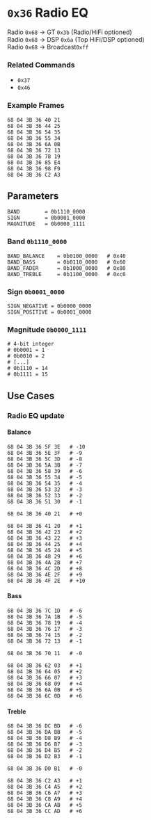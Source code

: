 # `0x36` Radio EQ

Radio `0x68` → GT `0x3b` (Radio/HiFi optioned)  
Radio `0x68` → DSP `0x6a` (Top HiFi/DSP optioned)  
Radio `0x68` → Broadcast`0xff`  

### Related Commands

- `0x37`
- `0x46`

### Example Frames

    68 04 3B 36 40 21
    68 04 3B 36 44 25
    68 04 3B 36 54 35
    68 04 3B 36 55 34
    68 04 3B 36 6A 0B
    68 04 3B 36 72 13
    68 04 3B 36 78 19
    68 04 3B 36 85 E4
    68 04 3B 36 98 F9
    68 04 3B 36 C2 A3

## Parameters

    BAND        = 0b1110_0000
    SIGN        = 0b0001_0000
    MAGNITUDE   = 0b0000_1111

### Band `0b1110_0000`

    BAND_BALANCE    = 0b0100_0000   # 0x40
    BAND_BASS       = 0b0110_0000   # 0x60
    BAND_FADER      = 0b1000_0000   # 0x80
    BAND_TREBLE     = 0b1100_0000   # 0xc0

### Sign `0b0001_0000`

    SIGN_NEGATIVE = 0b0000_0000
    SIGN_POSITIVE = 0b0001_0000

### Magnitude `0b0000_1111`

    # 4-bit integer
    # 0b0001 = 1
    # 0b0010 = 2
    # [...]
    # 0b1110 = 14
    # 0b1111 = 15

## Use Cases

### Radio EQ update

#### Balance

    68 04 3B 36 5F 3E   # -10
    68 04 3B 36 5E 3F   # -9
    68 04 3B 36 5C 3D   # -8
    68 04 3B 36 5A 3B   # -7
    68 04 3B 36 58 39   # -6
    68 04 3B 36 55 34   # -5
    68 04 3B 36 54 35   # -4
    68 04 3B 36 53 32   # -3
    68 04 3B 36 52 33   # -2
    68 04 3B 36 51 30   # -1
    
    68 04 3B 36 40 21   # +0
    
    68 04 3B 36 41 20   # +1
    68 04 3B 36 42 23   # +2
    68 04 3B 36 43 22   # +3
    68 04 3B 36 44 25   # +4
    68 04 3B 36 45 24   # +5
    68 04 3B 36 48 29   # +6
    68 04 3B 36 4A 2B   # +7
    68 04 3B 36 4C 2D   # +8
    68 04 3B 36 4E 2F   # +9
    68 04 3B 36 4F 2E   # +10

#### Bass

    68 04 3B 36 7C 1D   # -6
    68 04 3B 36 7A 1B   # -5
    68 04 3B 36 78 19   # -4
    68 04 3B 36 76 17   # -3
    68 04 3B 36 74 15   # -2
    68 04 3B 36 72 13   # -1
    
    68 04 3B 36 70 11   # -0
    
    68 04 3B 36 62 03   # +1
    68 04 3B 36 64 05   # +2
    68 04 3B 36 66 07   # +3
    68 04 3B 36 68 09   # +4
    68 04 3B 36 6A 0B   # +5
    68 04 3B 36 6C 0D   # +6

#### Treble

    68 04 3B 36 DC BD   # -6
    68 04 3B 36 DA BB   # -5
    68 04 3B 36 D8 B9   # -4
    68 04 3B 36 D6 B7   # -3
    68 04 3B 36 D4 B5   # -2
    68 04 3B 36 D2 B3   # -1
    
    68 04 3B 36 D0 B1   # -0
    
    68 04 3B 36 C2 A3   # +1
    68 04 3B 36 C4 A5   # +2
    68 04 3B 36 C6 A7   # +3
    68 04 3B 36 C8 A9   # +4
    68 04 3B 36 CA AB   # +5
    68 04 3B 36 CC AD   # +6